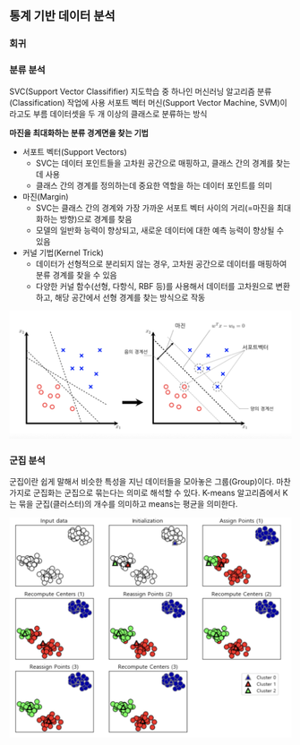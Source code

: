 ## 통계 기반 데이터 분석

### 회귀

### 분류 분석

SVC(Support Vector Classififier)
지도학습 중 하나인 머신러닝 알고리즘
분류(Classification) 작업에 사용
서포트 벡터 머신(Support Vector Machine, SVM)이라고도 부름
데이터셋을 두 개 이상의 클래스로 분류하는 방식

**마진을 최대화하는 분류 경계면을 찾는 기법**
- 서포트 벡터(Support Vectors)
  - SVC는 데이터 포인트들을 고차원 공간으로 매핑하고, 클래스 간의 경계를 찾는데 사용
  - 클래스 간의 경계를 정의하는데 중요한 역할을 하는 데이터 포인트를 의미
- 마진(Margin)
  - SVC는 클래스 간의 경계와 가장 가까운 서포트 벡터 사이의 거리(=마진을 최대화하는 방향)으로 경계를 찾음
  - 모델의 일반화 능력이 향상되고, 새로운 데이터에 대한 예측 능력이 향상될 수 있음
- 커널 기법(Kernel Trick)
  - 데이터가 선형적으로 분리되지 않는 경우, 고차원 공간으로 데이터를 매핑하여 분류 경계를 찾을 수 있음
  - 다양한 커널 함수(선형, 다항식, RBF 등)를 사용해서 데이터를 고차원으로 변환하고, 해당 공간에서 선형 경계를 찾는 방식으로 작동

![Support Vector Classification, 서포트 벡터 분류](image/svm_decision_boundary_hyperplane.png)

### 군집 분석

군집이란 쉽게 말해서 비슷한 특성을 지닌 데이터들을 모아놓은 그룹(Group)이다. 마찬가지로 군집화는 군집으로 묶는다는 의미로 해석할 수 있다.
K-means 알고리즘에서 K는 묶을 군집(클러스터)의 개수를 의미하고 means는 평균을 의미한다.

![군집 분석 그래프 형태](image/image.png)
